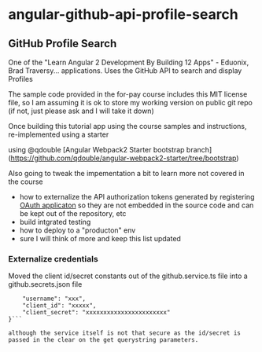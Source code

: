 # angular-github-api-profile-search
## GitHub Profile Search

One of the "Learn Angular 2 Development By Building 12 Apps" - Eduonix, Brad Traversy... applications.  Uses the GitHub API to search and display Profiles

The sample code provided in the for-pay course includes this MIT license file, so I am assuming it is ok to store my working version on public git repo (if not, just please ask and I will take it down)

Once building this tutorial app using the course samples and instructions, re-implemented using a starter

using @qdouble [Angular Webpack2 Starter bootstrap branch] (https://github.com/qdouble/angular-webpack2-starter/tree/bootstrap)

Also going to tweak the impementation a bit to learn more not covered in the course

* how to externalize the API authorization tokens generated by registering [OAuth applicaton](https://github.com/settings/applications/532505) so they are not embedded in the source code and can be kept out of the repository, etc
* build intgrated testing
* how to deploy to a "producton" env
* sure I will think of more and keep this list updated

### Externalize credentials

Moved the client id/secret constants out of the github.service.ts file into a github.secrets.json file 

```{
    "username": "xxx",
    "client_id": "xxxxx",
    "client_secret": "xxxxxxxxxxxxxxxxxxxxxxx"
}```

although the service itself is not that secure as the id/secret is passed in the clear on the get querystring parameters.